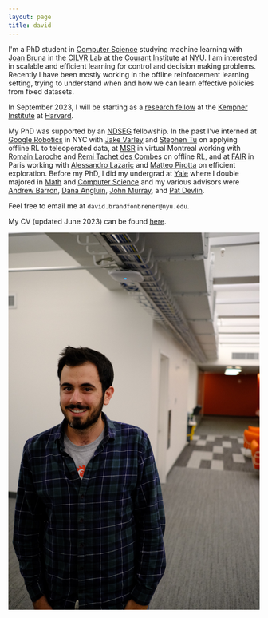 ```yaml
---
layout: page
title: david
---
```


I'm a PhD student in [Computer Science](https://cs.nyu.edu/home/index.html) studying machine learning with [Joan Bruna](https://cims.nyu.edu/~bruna/) in the [CILVR Lab](https://wp.nyu.edu/cilvr/) at the [Courant Institute](https://cims.nyu.edu/) at [NYU](https://www.nyu.edu/). I am interested in scalable and efficient learning for control and decision making problems. Recently I have been mostly working in the offline reinforcement learning setting, trying to understand when and how we can learn effective policies from fixed datasets.

In September 2023, I will be starting as a [research fellow](https://www.harvard.edu/kempner-institute/2023/05/11/announcing-2023-kempner-institute-research-fellows/) at the [Kempner Institute](https://www.harvard.edu/kempner-institute/) at [Harvard](https://www.harvard.edu). 

My PhD was supported by an [NDSEG](https://www.ndsegfellowships.org/) fellowship. In the past I've interned at [Google Robotics](https://research.google/teams/brain/robotics/) in NYC with [Jake Varley](https://scholar.google.com/citations?user=UJcm1MoAAAAJ&hl=en) and [Stephen Tu](https://stephentu.github.io/) on applying offline RL to teleoperated data, at [MSR](https://www.microsoft.com/en-us/research/lab/microsoft-research-montreal/) in virtual Montreal working with [Romain Laroche](https://www.microsoft.com/en-us/research/people/rolaroch/) and [Remi Tachet des Combes](https://www.microsoft.com/en-us/research/people/retachet/) on offline RL, and at [FAIR](https://research.fb.com/category/facebook-ai-research/) in Paris working with [Alessandro Lazaric](https://scholar.google.com/citations?user=6JZ3R6wAAAAJ&hl=en) and [Matteo Pirotta](https://teopir.github.io/) on efficient exploration. Before my PhD, I did my undergrad at [Yale](https://www.yale.edu/) where I double majored in [Math](https://math.yale.edu/) and [Computer Science](https://cpsc.yale.edu/) and my various advisors were [Andrew Barron](http://www.stat.yale.edu/~arb4/), [Dana Angluin](https://cpsc.yale.edu/people/dana-angluin), [John Murray](https://johndmurray.org/), and [Pat Devlin](https://math.yale.edu/people/patrick-devlin).

Feel free to email me at ```david.brandfonbrener@nyu.edu```.

My CV (updated June 2023) can be found [here](assets/cv.pdf).

![me in lab](assets/img/headshot.JPG)
